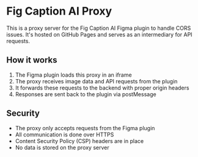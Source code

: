 # Fig Caption AI Proxy

This is a proxy server for the Fig Caption AI Figma plugin to handle CORS issues. It's hosted on GitHub Pages and serves as an intermediary for API requests.

## How it works

1. The Figma plugin loads this proxy in an iframe
2. The proxy receives image data and API requests from the plugin
3. It forwards these requests to the backend with proper origin headers
4. Responses are sent back to the plugin via postMessage

## Security

- The proxy only accepts requests from the Figma plugin
- All communication is done over HTTPS
- Content Security Policy (CSP) headers are in place
- No data is stored on the proxy server

